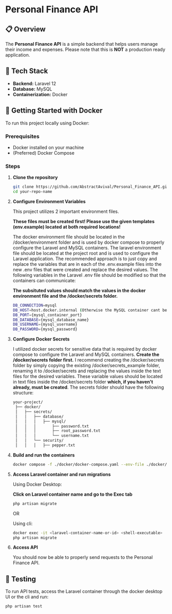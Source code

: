 # Personal Finance API
## :clipboard: Overview
The **Personal Finance API** is a simple backend that helps users manage their income and expenses. Please note that this is **NOT** a production ready application.

## :wrench: Tech Stack
- **Backend:** Laravel 12
- **Database:** MySQL
- **Containerization:** Docker

## 🐳 Getting Started with Docker

To run this project locally using Docker:

### Prerequisites

- Docker installed on your machine
- (Preferred) Docker Compose

### Steps

1. **Clone the repository**
   ```bash
   git clone https://github.com/AbstractAvival/Personal_Finance_API.git
   cd your-repo-name

2. **Configure Environment Variables**
   
    This project utilizes 2 important environment files.

   **These files must be created first! Please use the given templates (env.example) located at both required locations!**

   The docker environment file should be located in the /docker/environment folder and is used by docker compose to properly configure the Laravel and MySQL containers. The laravel environment file should be located at the project root and is used to configure the Laravel application. The recommended approach is to just copy and replace the variables that are in each of the .env.example files into the new .env files that were created and replace the desired values. The following variables in the Laravel .env file should be modified so that the containers can communicate:
   
   **The subsituted values should match the values in the docker environment file and the /docker/secrets folder.**
   ```bash
   DB_CONNECTION=mysql
   DB_HOST=host.docker.internal (Otherwise the MySQL container cant be easily reached)
   DB_PORT={mysql_container_port}
   DB_DATABASE={mysql_database_name}
   DB_USERNAME={mysql_username}
   DB_PASSWORD={mysql_password}

3. **Configure Docker Secrets**

   I utilized docker secrets for sensitive data that is required by docker compose to configure the Laravel and MySQL containers. **Create the /docker/secrets folder first.** I recommend creating the /docker/secrets folder by simply copying the existing /docker/secrets_example folder, renaming it to /docker/secrets and replacing the values inside the text files for the desired variables. These variable values should be located in text files inside the /docker/secrets folder **which, if you haven't already, must be created**. The secrets folder should have the following structure:
   ```bash
   your-project/
    ├── docker/
    │   ├── secrets/
    │   │   ├── database/
    │   │   │   ├── mysql/
    │   │   │       ├── password.txt
    │   │   │       ├── root_password.txt
    │   │   │       └── username.txt
    │   │   └── security/
    │   │   │   ├── pepper.txt

4. **Build and run the containers**
   
   ```bash
   docker compose -f ./docker/docker-compose.yaml --env-file ./docker/environment/.env up -d

5. **Access Laravel container and run migrations**

   Using Docker Desktop:

   **Click on Laravel container name and go to the Exec tab**
   ```bash
   php artisan migrate
   ```
  
   OR
  
   Using cli:
   ```bash
   docker exec -it <laravel-container-name-or-id> <shell-executable>
   php artisan migrate
   ```

6. **Access API**
   
   You should now be able to properly send requests to the Personal Finance API.

## 🧪 Testing

   To run API tests, access the Laravel container through the docker desktop UI or the cli and run:
   ```bash
   php artisan test
